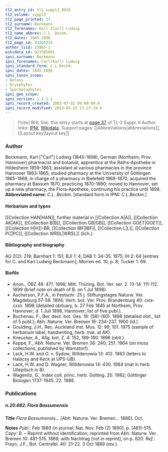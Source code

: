 ```yaml
---
tl2_entry_id: tl2_suppl2_0028
tl2_volume: suppl2
tl2_page_printed: 37
tl2_surname: Beckmann
tl2_forenames: Karl [Carl] Ludwig
tl2_name_abbrev: C.L. Beckm.
tl2_dates: 1845-1898
tl2_page_id: 33265234
author_lsid: 15865-1
wikidata_id: Q21505861
ipni_surname: Beckmann
ipni_forenames: Carl(Karl) Ludwig
ipni_standard_form: C.L.Beckm.
ipni_dates: 1845-1898
ipni_taxon_scope: 
- Botany
- Bryophytes
- Spermatophytes
ipni_geo_scope: 
ipni_version: 1.1.1.1
ipni_record_created: 2003-07-02 00:00:00.0
ipni_record_modified: 2013-05-15 11:27:34.0
---
```


> [!cite] BHL link: this entry starts at [page 37](https://www.biodiversitylibrary.org/page/33265234) of TL-2 Suppl. II
> Author links: [IPNI](https://www.ipni.org/a/15865-1), [Wikidata](https://www.wikidata.org/wiki/Q21505861). Support pages: [[Abbreviations|abbreviations]], [[Layout key|layout key]]

### Author

Beckmann, Karl \["Carl"\] Ludwig (1845-1898), German (Northeim, Prov. Hannover) pharmacist and botanist, apprentice at the Raths-Apotheke in Hildesheim 1859-1863, assistant at various pharmacies in the province Hannover 1863-1865; studied pharmacy at the University of Göttingen 1865-1868; in charge of a pharmacy in Bielefeld 1868-1870; acquired the pharmacy at Bassum 1870, practicing 1870-1890; moved to Hannover, set up a new pharmacy, the Flora-Apotheke, continuing his practice until 1898. 
**Abbreviated name**: *C.L. Beckm.* \[standard form in IPNI: *C.L.Beckm.*\]

#### Herbarium and types

[[Collection HAN|HAN]], further material in [[Collection A|A]], [[Collection AK|AK]], [[Collection B|B]], [[Collection GB|GB]], [[Collection GOET|GOET]], [[Collection H|H]]-BR, [[Collection IBF|IBF]], [[Collection L|L]], [[Collection PC|PC]], [[Collection WRSL|WRSL]] (lich.).

#### Bibliography and biography

AG 2(2): 219; Barnhart 1: 151; BJI 1: 4; DAB 1: 34-35. 1975; IH 2: 64 \[entries for C. and Karl Ludwig Beckmann\]; Morren ed. 10, p. 8; Tucker 1: 69.

#### Biofile

- Anon., ÖBZ 48: 471. 1898; Mitt. Thüring. Bot. Ver. ser. 2. 13-14: 111-112. 1899 (brief note on death of B. on 1 Jul 1898).
- Ascherson, P.F.A., *in* Festschr. 25 j. Stiftungstages Naturw. Ver. Magdeburg 57-58. 1894; Verh. bot. Ver. Prov. Brandenburg 40: cxix-cxxii. 1898 (detailed obituary, b. 27 Feb 1845 at Northeim, Prov. Hannover; d. 1 Juli 1898, Hannover; list of five publ.).
- Buchenau, F., Ber. deut. bot. Ges. 16: (58)-(60). 1898 (detailed obit., list of 5 publ.); Abh. Naturw. Ver. Bremen 16: 234-237. 1900 (id.).
- Goulding, J.H., Rec. Auckland Inst. Mus. 12: 99, 101. 1975 (sample of herbarium label, handwriting, herb. mat. at AK).
- Kneucker, A., Allg. bot. Z. 4: 152, 189-190. 1898 (obit.).
- Koppe, F., Abh. Naturw. Ver. Bremen 36: 240, 251. 1964 (on moss collections, published by Warnstorf).
- Lack, H.W. and O. v. Sydow, Willdenowia 13: 412. 1983 (letters to Halàcsy and Keck at UPS-UB).
- Lack, H.W. and D. Wagner, Willdenowia 14: 430. 1984 (mat in herb. Ullepitsch in B).
- Wagenitz, G., Index coll. princ. herb. Gotting. 20. 1982; Göttinger Biologen 1737-1945. 22. 1988.

### Publications

##### n.20.682. Flora Bassumensis

**Title**
*Flora Bassumensis*... \[Abh. Naturw. Ver. Bremen... 1886\]. Oct.

**Notes**
*Publ*.: Feb 1889 (in journal; Nat. Nov. Feb (2) 1890), p. \[481\]-515. *Copy*: B. – Reprint without identification; reprinted from Abh. Naturw. Ver. Bremen 10: 481-515. 1889, with Nachtrag \[not in reprint\], on p. 620.
*Ref*.: Freyn, J.F., Bot. Centralbl. 40: 21-22. 3 Oct 1889 (rev.).

